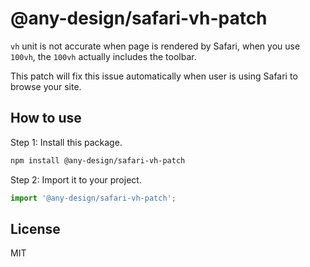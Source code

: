 # @any-design/safari-vh-patch

`vh` unit is not accurate when page is rendered by Safari, when you use `100vh`, the `100vh` actually includes the toolbar.

This patch will fix this issue automatically when user is using Safari to browse your site.

## How to use

Step 1: Install this package.

```bash
npm install @any-design/safari-vh-patch
```

Step 2: Import it to your project.

```js
import '@any-design/safari-vh-patch';
```

## License

MIT
